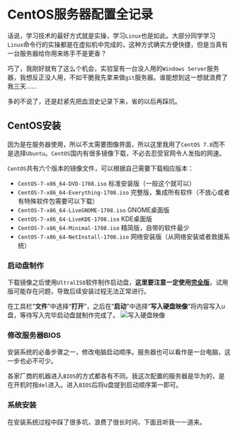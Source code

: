 # CentOS服务器配置全记录
话说，学习技术的最好方式就是实操，学习`Linux`也是如此。大部分同学学习`Linux`命令行的实操都是在虚拟机中完成的，这种方式确实方便快捷，但是当真有一台服务器给你用来练手不是更香？

巧了，我刚好就有了这么个机会，实验室有一台没人用的`Windows Server`服务器，我想反正没人用，不如干脆我先拿来做`git`服务器。谁能想到这一想就浪费了我三天……

多的不说了，还是赶紧先把血泪史记录下来，省的以后再踩坑。
## CentOS安装
因为是在服务器使用，所以不太需要图像界面，所以这里我用了`CentOS 7.8`而不是选择`Ubuntu`。`CentOS`国内有很多镜像下载，不必去忍受官网令人发指的网速。

`CentOS`共有六个版本的镜像文件，可以根据自己需要下载相应版本：
- `CentOS-7-x86_64-DVD-1708.iso` 标准安装版（一般这个就可以）
- `CentOS-7-x86_64-Everything-1708.iso` 完整版，集成所有软件（不放心或者有特殊软件包需要可以下载）
- `CentOS-7-x86_64-LiveGNOME-1708.iso` GNOME桌面版 
- `CentOS-7-x86_64-LiveKDE-1708.iso` KDE桌面版  
- `CentOS-7-x86_64-Minimal-1708.iso` 精简版，自带的软件最少
- `CentOS-7-x86_64-NetInstall-1708.iso` 网络安装版（从网络安装或者救援系统）  
### 启动盘制作
下载镜像之后使用`UltralISO`软件制作启动盘，**这里要注意一定使用**[**完全版**](https://github.com/chenhaoxiang/Java/blob/master/UltraISO/UltraISO.zip)，试用版可能存在问题，导致后续安装过程无法正常进行。

在工具栏“**文件**”中选择“**打开**”，之后在“**启动**”中选择“**写入硬盘映像**”将内容写入u盘，等待写入完毕启动盘就制作完成了。
![写入硬盘映像](https://gitee.com/wtychn/ImageBed/raw/master/img/2020-07-13.png)
### 修改服务器BIOS
安装系统的必备步骤之一，修改电脑启动顺序。服务器也可以看作是一台电脑，这一步也必不可少。

各家厂商的机器进入`BIOS`的方式都各有不同。我这次配置的服务器是华为的，是在开机时按`del`进入。进入`BIOS`后将u盘提到启动顺序第一即可。
### 系统安装
在安装系统过程中踩了很多坑，浪费了很长时间，下面且听我一一道来。

